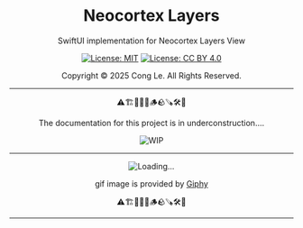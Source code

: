 
<div align="center">
	<h1>
		<strong>Neocortex Layers</strong>
	</h1>
    <p>SwiftUI implementation for Neocortex Layers View</p>
	
[![License: MIT](https://img.shields.io/badge/License-MIT-yellow.svg)](LICENSE) [![License: CC BY 4.0](https://licensebuttons.net/l/by/4.0/88x31.png)](LICENSE-CC-BY)

Copyright © 2025 Cong Le. All Rights Reserved.

 
</div>



---

<div align="center">
	
⚠️🏗️🚧🦺🧱🪵🪨🪚🛠️👷

The documentation for this project is in underconstruction....


![WIP](https://media1.giphy.com/media/v1.Y2lkPTc5MGI3NjExNnljNHM4ejg3Nndhd2c4b3psYzlxZzIzcXF6bHVsMGljZmc4NnZ6dCZlcD12MV9pbnRlcm5hbF9naWZfYnlfaWQmY3Q9Zw/dU0iXDmvifmu3Ab9l6/giphy.gif)

---

![Loading...](https://media4.giphy.com/media/v1.Y2lkPTc5MGI3NjExYnFleGR5MjQxa2xubHYzNXF1bWp3dWtibWoxMGtvOHZ5Nm9mdHUybiZlcD12MV9pbnRlcm5hbF9naWZfYnlfaWQmY3Q9Zw/z7YSHTzYFRLGteSqQl/giphy.gif)


gif image is provided by [Giphy](https://giphy.com)

⚠️🏗️🚧🦺🧱🪵🪨🪚🛠️👷
	
</div>

----
